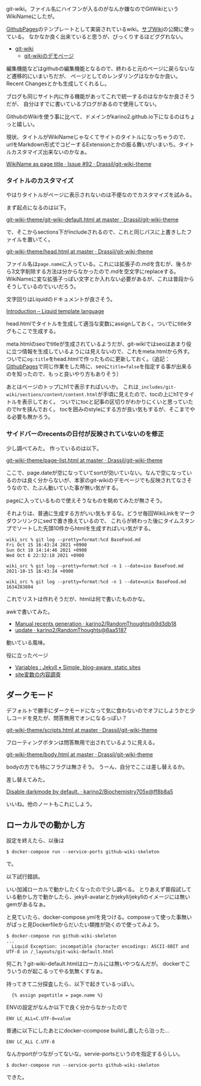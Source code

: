 git-wiki。ファイル名にハイフンが入るのがなんか嫌なのでGitWikiというWikiNameにしたが。

[GithubPages](GithubPages.md)のテンプレートとして実装されているwiki。[サブWiki](サブWiki.md)の公開に使っている。
なかなか良く出来ていると思うが、びっくりするほどググれない。

- [git-wiki](https://github.com/Drassil/git-wiki)
  - [git-wikiのデモページ](http://www.drassil.org/git-wiki/main_page) 

編集機能などはgithubの編集機能となるので、終わると元のページに戻らないなど遷移的にいまいちだが、
ページとしてのレンダリングはなかなか良い。Recent Changesとかも生成してくれるし。

ブログも同じサイト内に作る機能があってこれで統一するのはなかなか良さそうだが、
自分はすでに書いているブログがあるので使用してない。

GithubのWikiを使う事に比べて、ドメインがkarino2.github.io下になるのはちょっと嬉しい。

現状、タイトルがWikiNameじゃなくてサイトのタイトルになっちゃうので、
urlをMarkdown形式でコピーするExtensionとかの振る舞いがいまいち。タイトルカスタマイズ出来ないのかなぁ。

[WikiName as page title · Issue #92 · Drassil/git-wiki-theme](https://github.com/Drassil/git-wiki-theme/issues/92)

### タイトルのカスタマイズ

やはりタイトルがページに表示されないのは不便なのでカスタマイズを試みる。

まず起点になるのは以下。

[git-wiki-theme/git-wiki-default.html at master · Drassil/git-wiki-theme](https://github.com/Drassil/git-wiki-theme/blob/master/_layouts/git-wiki-default.html)

で、そこからsections下がincludeされるので、これと同じパスに上書きしたファイルを置いてく。

[git-wiki-theme/head.html at master · Drassil/git-wiki-theme](https://github.com/Drassil/git-wiki-theme/blob/master/_includes/git-wiki/sections/head/head.html)

ファイル名は`page.name`に入っている。これには拡張子の.mdを含むが、後ろから3文字削除する方法は分からなかったので.mdを空文字にreplaceする。WikiNameに変な拡張子っぽい文字とか入れない必要があるが、これは普段からそうしているのでいいだろう。

文字回りはLiquidのドキュメントが良さそう。

[Introduction – Liquid template language](https://shopify.github.io/liquid/basics/introduction/)

head.htmlでタイトルを生成して適当な変数にassignしておく。ついでにtitleタグもここで生成する。

meta.htmlのseoでtitleが生成されているようだが、git-wikiではseoはあまり役に立つ情報を生成しているようには見えないので、これをmeta.htmlから外す。ついでに`og:title`をhead.htmlで作ったものに更新しておく。（追記： [GithubPages](GithubPages.md)で同じ作業をした時に、seoに`title=false`を指定する事が出来るのを知ったので、もっと良いやり方もありそう）

あとはページのトップにh1で表示すればいいか。
これは`_includes/git-wiki/sections/content/content.html`が手頃に見えたので、tocの上にh1でタイトルを表示しておく。
ついでにtocと記事の区切りがわかりにくいと思っていたのでhrを挟んでおく。
tocを囲みのstyleにする方が良い気もするが、そこまでやる必要も無かろう。

### サイドバーのrecentsの日付が反映されていないのを修正

少し調べてみた。
作っているのは以下。

[git-wiki-theme/page-list.html at master · Drassil/git-wiki-theme](https://github.com/Drassil/git-wiki-theme/blob/master/_includes/git-wiki/components/lists/page-list.html)

ここで、page.dateが空になっていてsortが効いていない。なんで空になっているのかは良く分からないが、本家のgit-wikiのデモページでも反映されてなさそうなので、たぶん動いていた事が無い気がする。

pageに入っているもので使えそうなものを眺めてみたが無さそう。

それよりは、普通に生成する方がいい気もするな。どうせ毎回WikiLinkをマークダウンリンクにsedで置き換えているので、
これらが終わった後にタイムスタンプでソートした先頭10件からhtmlを生成すればいい気がする。

```
wiki_src % git log --pretty=format:%cd BaseFood.md
Fri Oct 15 16:43:24 2021 +0900
Sun Oct 10 14:14:46 2021 +0900
Wed Oct 6 22:32:18 2021 +0900

wiki_src % git log --pretty=format:%cd -n 1 --date=iso BaseFood.md
2021-10-15 16:43:24 +0900

wiki_src % git log --pretty=format:%cd -n 1 --date=unix BaseFood.md
1634283804
```

これでリストは作れそうだが、htmlは何で書いたものかな。

awkで書いてみた。

- [Manual recents generation · karino2/RandomThoughts@9d3db18](https://github.com/karino2/RandomThoughts/commit/9d3db189d70e3bbba10cc9778f9b8fbd07c16c15)
- [update · karino2/RandomThoughts@6aa5187](https://github.com/karino2/RandomThoughts/commit/6aa51875df8579314eda9ac0470fb3c1986eda2c)

動いている風味。

役に立ったページ
- [Variables : Jekyll • Simple, blog-aware, static sites](https://jekyllrb.com/docs/variables/)
- [site変数の内容調査](https://leico.github.io/TechnicalNote/Jekyll/site-variables)

## ダークモード

デフォルトで勝手にダークモードになって気に食わないのでオフにしようかと少しコードを見たが、問答無用でオンになるっぽい？

[git-wiki-theme/scripts.html at master · Drassil/git-wiki-theme](https://github.com/Drassil/git-wiki-theme/blob/master/_includes/git-wiki/sections/head/scripts.html)

フローティングボタンは問答無用で出されているように見える。

[git-wiki-theme/body.html at master · Drassil/git-wiki-theme](https://github.com/Drassil/git-wiki-theme/blob/master/_includes/git-wiki/sections/content/body.html)

bodyの方でも特にフラグは無さそう。
うーん、自分でここは差し替えるか。

差し替えてみた。

[Disable darkmode by default. · karino2/Biochemistry705x@ff8b8a5](https://github.com/karino2/Biochemistry705x/commit/ff8b8a51407a99f2a8699c51c5e935d9eeb976e0)

いいね。他のノートもこれにしよう。

## ローカルでの動かし方

設定を終えたら、以後は

```
$ docker-compose run --service-ports github-wiki-skeleton
```

で。

以下試行錯誤。

いい加減ローカルで動かしたくなったので少し調べる。
とりあえず普段試している動かし方で動かしたら、jekyll-avatarとかjekyll/jekyllのイメージには無いgemがあるなぁ。

と見ていたら、docker-compose.ymlを見つける。composeって使った事無いがぱっと見Dockerfileからだいたい類推が効くので使ってみよう。

```
$ docker-compose run github-wiki-skeleton
...
  Liquid Exception: incompatible character encodings: ASCII-8BIT and UTF-8 in /_layouts/git-wiki-default.html
```

何これ？git-wiki-default.htmlはローカルには無いやつなんだが。
dockerでこういうのが起こるってやる気無くすなぁ。

持ってきて二分探査したら、以下で起きているっぽい。

```
  {% assign pagetitle = page.name %}
```

ENVの設定がなんか以下で良く分からなかったので

```
ENV LC_ALL=C.UTF-8=value
```

普通に以下にしたあとにdocker-ccompose buildし直したら治った…

```
ENV LC_ALL C.UTF-8
```

なんかportがつながってないな。servie-portsというのを指定するらしい。

```
$ docker-compose run --service-ports github-wiki-skeleton
```

できた。
